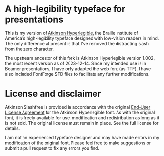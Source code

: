# A high-legibility typeface for presentations

This is my version of [Atkinson Hyperlegible](https://brailleinstitute.org/freefont), the Braille Institute of America's high-legibility typeface designed with low-vision readers in mind. The only difference at present is that I've removed the distracting slash from the zero character.

The upstream ancestor of this fork is Atkinson Hyperlegible version 1.002, the most recent version as of 2023-12-14. Since my intended use is in Beamer presentations, I have only adapted the web font (as TTF). I have also included FontForge SFD files to facilitate any further modifications.

# License and disclaimer

Atkinson Slashfree is provided in accordance with the original [End-User License Agreement](Atkinson-Hyperlegible-Font-License-2020-1104.pdf) for the Atkinson Hyperlegible font. As with the original font, it is freely available for use, modification and redistribution as long as it is not sold. The original license must remain in place. See the full license for details.

I am not an experienced typeface designer and may have made errors in my modification of the original font. Please feel free to make suggestions or submit a pull request to fix any errors you find. 
